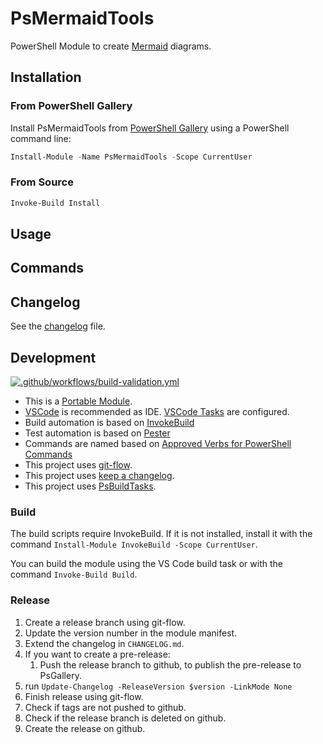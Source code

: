 # PsMermaidTools

PowerShell Module to create [Mermaid](https://mermaid-js.github.io) diagrams.

## Installation

### From PowerShell Gallery

Install PsMermaidTools from [PowerShell Gallery](https://www.powershellgallery.com/packages/PsMermaidTools) using a PowerShell command line:

```powershell
Install-Module -Name PsMermaidTools -Scope CurrentUser
```

### From Source

```powershell
Invoke-Build Install
```

## Usage

## Commands

## Changelog

See the [changelog](./CHANGELOG.md) file.

## Development

[![.github/workflows/build-validation.yml](https://github.com/abbgrade/PsMermaidTools/actions/workflows/build-validation.yml/badge.svg?branch=develop)](https://github.com/abbgrade/PsMermaidTools/actions/workflows/build-validation.yml)

- This is a [Portable Module](https://docs.microsoft.com/de-de/powershell/scripting/dev-cross-plat/writing-portable-modules?view=powershell-7).
- [VSCode](https://code.visualstudio.com) is recommended as IDE. [VSCode Tasks](https://code.visualstudio.com/docs/editor/tasks) are configured.
- Build automation is based on [InvokeBuild](https://github.com/nightroman/Invoke-Build)
- Test automation is based on [Pester](https://pester.dev)
- Commands are named based on [Approved Verbs for PowerShell Commands](https://docs.microsoft.com/de-de/powershell/scripting/developer/cmdlet/approved-verbs-for-windows-powershell-commands)
- This project uses [git-flow](https://github.com/nvie/gitflow).
- This project uses [keep a changelog](https://keepachangelog.com/en/1.0.0/).
- This project uses [PsBuildTasks](https://github.com/abbgrade/PsBuildTasks).

### Build

The build scripts require InvokeBuild. If it is not installed, install it with the command `Install-Module InvokeBuild -Scope CurrentUser`.

You can build the module using the VS Code build task or with the command `Invoke-Build Build`.

### Release

1. Create a release branch using git-flow.
2. Update the version number in the module manifest.
3. Extend the changelog in `CHANGELOG.md`.
4. If you want to create a pre-release:
   1. Push the release branch to github, to publish the pre-release to PsGallery.
5. run `Update-Changelog -ReleaseVersion $version -LinkMode None`
6. Finish release using git-flow.
7. Check if tags are not pushed to github.
8. Check if the release branch is deleted on github.
9. Create the release on github.

